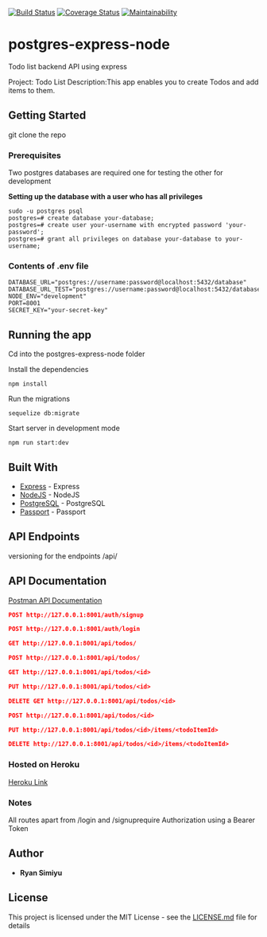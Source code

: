 [![Build Status](https://travis-ci.org/Raywire/postgres-express-node.svg?branch=develop)](https://travis-ci.org/Raywire/postgres-express-node)
[![Coverage Status](https://coveralls.io/repos/github/Raywire/postgres-express-node/badge.svg?branch=develop)](https://coveralls.io/github/Raywire/postgres-express-node?branch=develop)
[![Maintainability](https://api.codeclimate.com/v1/badges/af62aca2e06bd8f4da6f/maintainability)](https://codeclimate.com/github/Raywire/postgres-express-node/maintainability)

# postgres-express-node
Todo list backend API using express

Project: Todo List
Description:This app enables you to create Todos and add items to them.

## Getting Started

git clone the repo

### Prerequisites

Two postgres databases are required one for testing the other for development

**Setting up the database with a user who has all privileges**
```
sudo -u postgres psql
postgres=# create database your-database;
postgres=# create user your-username with encrypted password 'your-password';
postgres=# grant all privileges on database your-database to your-username;
```
### Contents of .env file

```
DATABASE_URL="postgres://username:password@localhost:5432/database"
DATABASE_URL_TEST="postgres://username:password@localhost:5432/database_test"
NODE_ENV="development"
PORT=8001
SECRET_KEY="your-secret-key"

```
## Running the app
Cd into the postgres-express-node folder

Install the dependencies

```node
npm install
```
Run the migrations

```node
sequelize db:migrate
```
Start server in development mode

```node
npm run start:dev
```

## Built With

*   [Express](https://expressjs.com/) - Express
*   [NodeJS](https://nodejs.org/) - NodeJS
*   [PostgreSQL](https://postgresql.org/docs/) - PostgreSQL
*   [Passport](http://passportjs.org) - Passport

## API Endpoints

versioning for the endpoints
/api/

## API Documentation
[Postman API Documentation](https://documenter.getpostman.com/view/6831940/SVYtNdfm)

```json
POST http://127.0.0.1:8001/auth/signup

POST http://127.0.0.1:8001/auth/login

GET http://127.0.0.1:8001/api/todos/

POST http://127.0.0.1:8001/api/todos/

GET http://127.0.0.1:8001/api/todos/<id>

PUT http://127.0.0.1:8001/api/todos/<id>

DELETE GET http://127.0.0.1:8001/api/todos/<id>

POST http://127.0.0.1:8001/api/todos/<id>

PUT http://127.0.0.1:8001/api/todos/<id>/items/<todoItemId>

DELETE http://127.0.0.1:8001/api/todos/<id>/items/<todoItemId>
```

### Hosted on Heroku
[Heroku Link](https://todos-node-app.herokuapp.com/)

### Notes

All routes apart from /login and /signuprequire Authorization using a Bearer Token

## Author

*   **Ryan Simiyu** 

## License

This project is licensed under the MIT License - see the [LICENSE.md](LICENSE.md) file for details
